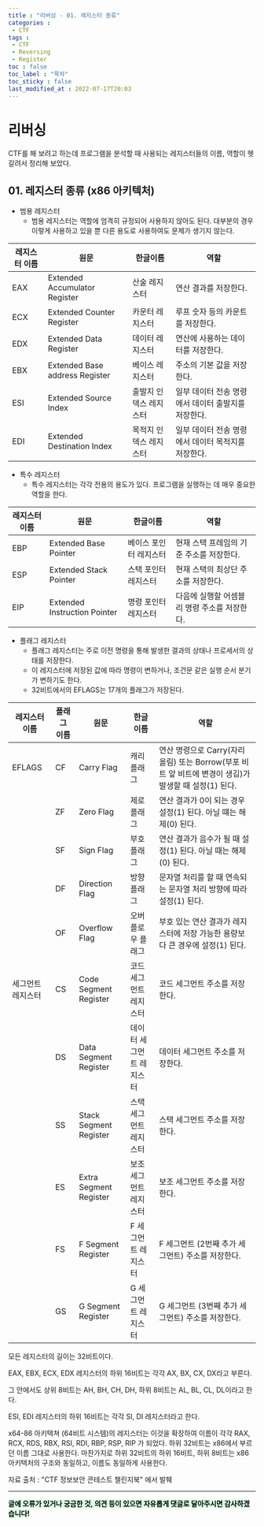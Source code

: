 ```yaml
---
title : "리버싱 - 01. 레지스터 종류"
categories :
 - CTF
tags :
 - CTF
 - Reversing
 - Register
toc : false
toc_label : "목차"
toc_sticky : false
last_modified_at : 2022-07-17T20:03
---
```


# 리버싱

CTF를 해 보려고 하는데 프로그램을 분석할 때 사용되는 레지스터들의 이름, 역할이 헷갈려서 정리해 보았다.

## 01. 레지스터 종류 (x86 아키텍처)

- 범용 레지스터
    - 범용 레지스터는 역할에 엄격히 규정되어 사용하지 않아도 된다. 대부분의 경우 이렇게 사용하고 있을 뿐 다른 용도로 사용하여도 문제가 생기지 않는다.

| 레지스터 이름 | 원문 | 한글이름 | 역할 |
| --- | --- | --- | --- |
| EAX | Extended Accumulator Register | 산술 레지스터 | 연산 결과를 저장한다. |
| ECX | Extended Counter Register | 카운터 레지스터 | 루프 숫자 등의 카운트를 저장한다. |
| EDX | Extended Data Register | 데이터 레지스터 | 연산에 사용하는 데이터를 저장한다. |
| EBX | Extended Base address Register | 베이스 레지스터 | 주소의 기본 값을 저장한다. |
| ESI | Extended Source Index | 출발지 인덱스 레지스터 | 일부 데이터 전송 명령에서 데이터 출발지를 저장한다. |
| EDI | Extended Destination Index | 목적지 인덱스 레지스터 | 일부 데이터 전송 명령에서 데이터 목적지를 저장한다. |

- 특수 레지스터
    - 특수 레지스터는 각각 전용의 용도가 있다.
    프로그램을 실행하는 데 매우 중요한 역할을 한다.

| 레지스터 이름 | 원문 | 한글이름 | 역할 |
| --- | --- | --- | --- |
| EBP | Extended Base Pointer | 베이스 포인터 레지스터 | 현재 스택 프레임의 기준 주소를 저장한다. |
| ESP | Extended Stack Pointer | 스택 포인터 레지스터 | 현재 스택의 최상단 주소를 저장한다. |
| EIP | Extended Instruction Pointer | 명령 포인터 레지스터 | 다음에 실행할 어셈블리 명령 주소를 저장한다. |

- 플래그 레지스터
    - 플래그 레지스터는 주로 이전 명령을 통해 발생한 결과의 상태나 프로세서의 상태를 저장한다.
    - 이 레지스터에 저장된 값에 따라 명령이 변하거나, 조건문 같은 실행 순서 분기가 변하기도 한다.
    - 32비트에서의 EFLAGS는 17개의 플래그가 저장된다.

| 레지스터 이름 | 플래그 이름 | 원문 | 한글이름 | 역할 |
| --- | --- | --- | --- | --- |
| EFLAGS | CF | Carry Flag | 캐리 플래그 | 연산 명령으로 Carry(자리 올림) 또는 Borrow(부포 비트 앞 비트에 변경이 생김)가 발생할 때 설정(1) 된다. |
|  | ZF | Zero Flag | 제로 플래그 | 연산 결과가 0이 되는 경우 설정(1) 된다. 아닐 떄는 해제(0) 된다. |
|  | SF | Sign Flag | 부호 플래그 | 연산 결과가 음수가 될 때 설정(1) 된다. 아닐 때는 해제(0) 된다. |
|  | DF | Direction Flag | 방향 플래그 | 문자열 처리를 할 때 연속되는 문자열 처리 방향에 따라 설정(1) 된다. |
|  | OF | Overflow Flag | 오버플로우 플래그 | 부호 있는 연산 결과가 레지스터에 저장 가능한 용량보다 큰 경우에 설정(1) 된다. |
| 세그먼트 레지스터 | CS | Code Segment Register | 코드 세그먼트 레지스터 | 코드 세그먼트 주소를 저장한다. |
|  | DS | Data Segment Register | 데이터 세그먼트 레지스터 | 데이터 세그먼트 주소를 저장한다. |
|  | SS | Stack Segment Register | 스택 세그먼트 레지스터 | 스택 세그먼트 주소를 저장한다. |
|  | ES | Extra Segment Register | 보조 세그먼트 레지스터 | 보조 세그먼트 주소를 저장한다. |
|  | FS | F Segment Register | F 세그먼트 레지스터 | F 세그먼트 (2번째 추가 세그먼트) 주소를 저장한다. |
|  | GS | G Segment Register | G 세그먼트 레지스터 | G 세그먼트 (3번째 추가 세그먼트) 주소를 저장한다. |

모든 레지스터의 길이는 32비트이다.

EAX, EBX, ECX, EDX 레지스터의 하위 16비트는 각각 AX, BX, CX, DX라고 부른다.

그 안에서도 상위 8비트는 AH, BH, CH, DH, 하위 8비트는 AL, BL, CL, DL이라고 한다.

ESI, EDI 레지스터의 하위 16비트는 각각 SI, DI 레지스터라고 한다.

x64-86 아키텍쳐 (64비트 시스템)의 레지스터는 이것을 확장하여 이름이 각각 RAX, RCX, RDS, RBX, RSI, RDI, RBP, RSP, RIP 가 되었다. 하위 32비트는 x86에서 부르던 이름 그대로 사용한다. 마찬가지로 하위 32비트의 하위 16비트, 하위 8비트는 x86 아키텍처의 구조와 동일하고, 이름도 동일하게 사용한다.

자료 출처 : "CTF 정보보안 콘테스트 챌린지북" 에서 발췌

---
<mark style='background-color: #dcffe4'>
<b>글에 오류가 있거나 궁금한 것, 의견 등이 있으면 자유롭게 댓글로 달아주시면 감사하겠습니다!</b>
</mark>